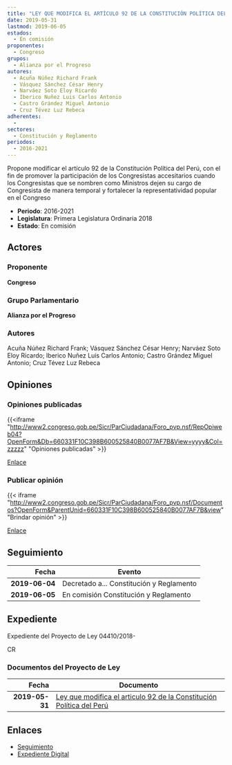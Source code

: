 ```yaml
---
title: "LEY QUE MODIFICA EL ARTÍCULO 92 DE LA CONSTITUCIÓN POLÍTICA DEL PERÚ, PARA EL FORTALECIMIENTO DE LA REPRESENTATIVIDAD POPULAR EN EL CONGRESO"
date: 2019-05-31
lastmod: 2019-06-05
estados: 
  - En comisión
proponentes: 
  - Congreso
grupos: 
  - Alianza por el Progreso
autores: 
  - Acuña Núñez Richard Frank
  - Vásquez Sánchez César Henry
  - Narváez Soto Eloy Ricardo
  - Iberico Nuñez Luis Carlos Antonio
  - Castro Grández Miguel Antonio
  - Cruz Tévez Luz Rebeca
adherentes: 
  - 
sectores: 
  - Constitución y Reglamento
periodos: 
  - 2016-2021
---
```


Propone modificar el artículo 92 de la Constitución Política del Perú, con el fin de promover la participación de los Congresistas accesitarios cuando los Congresistas que se nombren como Ministros dejen su cargo de Congresista de manera temporal y fortalecer la representatividad popular en el Congreso

- **Periodo**: 2016-2021
- **Legislatura**: Primera Legislatura Ordinaria 2018
- **Estado**: En comisión

## Actores

### Proponente

**Congreso**

### Grupo Parlamentario

**Alianza por el Progreso**

### Autores

Acuña Núñez Richard Frank; Vásquez Sánchez César Henry; Narváez Soto Eloy Ricardo; Iberico Nuñez Luis Carlos Antonio; Castro Grández Miguel Antonio; Cruz Tévez Luz Rebeca


## Opiniones

### Opiniones publicadas

{{<iframe "http://www2.congreso.gob.pe/Sicr/ParCiudadana/Foro_pvp.nsf/RepOpiweb04?OpenForm&Db=660331F10C398B600525840B0077AF7B&View=yyyy&Col=zzzzz" "Opiniones publicadas" >}}

[Enlace](http://www2.congreso.gob.pe/Sicr/ParCiudadana/Foro_pvp.nsf/RepOpiweb04?OpenForm&Db=660331F10C398B600525840B0077AF7B&View=yyyy&Col=zzzzz)
### Publicar opinión

{{< iframe "http://www2.congreso.gob.pe/Sicr/ParCiudadana/Foro_pvp.nsf/Documentos?OpenForm&ParentUnid=660331F10C398B600525840B0077AF7B&view" "Brindar opinión" >}}

[Enlace](http://www2.congreso.gob.pe/Sicr/ParCiudadana/Foro_pvp.nsf/Documentos?OpenForm&ParentUnid=660331F10C398B600525840B0077AF7B&view)

## Seguimiento

| Fecha | Evento |
|------:|--------|
| **2019-06-04** | Decretado a... Constitución y Reglamento|
| **2019-06-05** | En comisión Constitución y Reglamento|


## Expediente

Expediente del Proyecto de Ley 04410/2018-

CR


### Documentos del Proyecto de Ley

| Fecha | Documento |
|------:|--------|
| **2019-05-31** | [Ley que modifica el articulo 92 de la Constitución Política del Perú](http://www.leyes.congreso.gob.pe/Documentos/2016_2021/Proyectos_de_Ley_y_de_Resoluciones_Legislativas/PL0441020190531.pdf) |

## Enlaces 

- [Seguimiento](http://www2.congreso.gob.pehttp://www2.congreso.gob.pe/Sicr/TraDocEstProc/CLProLey2016.nsf/f7fff46988ca05b1052578e100829cc7/e36828e9772713410525840b007fdee3?OpenDocument)
- [Expediente Digital](http://www2.congreso.gob.pehttp://www2.congreso.gob.pe/Sicr/TraDocEstProc/CLProLey2016.nsf/f7fff46988ca05b1052578e100829cc7/e36828e9772713410525840b007fdee3?OpenDocument&Click=05257FB7005EB655.eb71d0cf91d8294e05256cdf006b5706/$Body/0.1C6C)
